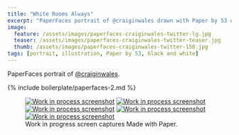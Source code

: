 ```yaml
---
title: "White Rooms Always"
excerpt: "PaperFaces portrait of @craiginwales drawn with Paper by 53 on an iPad."
image: 
  feature: /assets/images/paperfaces-craiginwales-twitter-lg.jpg
  teaser: /assets/images/paperfaces-craiginwales-twitter-teaser.jpg
  thumb: /assets/images/paperfaces-craiginwales-twitter-150.jpg
tags: [portrait, illustration, Paper by 53, black and white]
---
```


PaperFaces portrait of [@craiginwales](http://twitter.com/craiginwales).

{% include boilerplate/paperfaces-2.md %}

<figure class="third">
  <a href="{{ site.url }}/assets/images/paperfaces-craiginwales-process-1-lg.jpg"><img src="{{ site.url }}/assets/images/paperfaces-craiginwales-process-1-600.jpg" alt="Work in process screenshot"></a>
  <a href="{{ site.url }}/assets/images/paperfaces-craiginwales-process-2-lg.jpg"><img src="{{ site.url }}/assets/images/paperfaces-craiginwales-process-2-600.jpg" alt="Work in process screenshot"></a>
  <a href="{{ site.url }}/assets/images/paperfaces-craiginwales-process-3-lg.jpg"><img src="{{ site.url }}/assets/images/paperfaces-craiginwales-process-3-600.jpg" alt="Work in process screenshot"></a>
  <a href="{{ site.url }}/assets/images/paperfaces-craiginwales-process-4-lg.jpg"><img src="{{ site.url }}/assets/images/paperfaces-craiginwales-process-4-600.jpg" alt="Work in process screenshot"></a>
  <a href="{{ site.url }}/assets/images/paperfaces-craiginwales-process-5-lg.jpg"><img src="{{ site.url }}/assets/images/paperfaces-craiginwales-process-5-600.jpg" alt="Work in process screenshot"></a>
  <figcaption>Work in progress screen captures Made with Paper.</figcaption>
</figure>